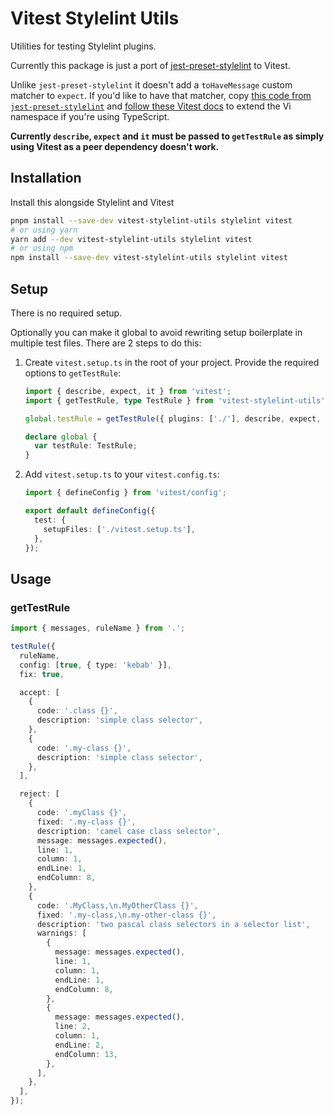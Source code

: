 # Vitest Stylelint Utils

Utilities for testing Stylelint plugins.

Currently this package is just a port of [jest-preset-stylelint](https://github.com/stylelint/jest-preset-stylelint) to Vitest.

Unlike `jest-preset-stylelint` it doesn't add a `toHaveMessage` custom matcher to `expect`. If you'd like to have that matcher, copy [this code from `jest-preset-stylelint`](https://github.com/stylelint/jest-preset-stylelint/blob/main/getTestRule.js#L136-L150) and [follow these Vitest docs](https://vitest.dev/guide/extending-matchers.html) to extend the Vi namespace if you're using TypeScript.

**Currently `describe`, `expect` and `it` must be passed to `getTestRule` as simply using Vitest as a peer dependency doesn't work.**

## Installation

Install this alongside Stylelint and Vitest

```bash
pnpm install --save-dev vitest-stylelint-utils stylelint vitest
# or using yarn
yarn add --dev vitest-stylelint-utils stylelint vitest
# or using npm
npm install --save-dev vitest-stylelint-utils stylelint vitest
```

## Setup

There is no required setup.

Optionally you can make it global to avoid rewriting setup boilerplate in multiple test files. There are 2 steps to do this:

1. Create `vitest.setup.ts` in the root of your project. Provide the required options to `getTestRule`:

   ```ts
   import { describe, expect, it } from 'vitest';
   import { getTestRule, type TestRule } from 'vitest-stylelint-utils';

   global.testRule = getTestRule({ plugins: ['./'], describe, expect, it });

   declare global {
     var testRule: TestRule;
   }
   ```

2. Add `vitest.setup.ts` to your `vitest.config.ts`:

   ```ts
   import { defineConfig } from 'vitest/config';

   export default defineConfig({
     test: {
       setupFiles: ['./vitest.setup.ts'],
     },
   });
   ```

## Usage

### getTestRule

```ts
import { messages, ruleName } from '.';

testRule({
  ruleName,
  config: [true, { type: 'kebab' }],
  fix: true,

  accept: [
    {
      code: '.class {}',
      description: 'simple class selector',
    },
    {
      code: '.my-class {}',
      description: 'simple class selector',
    },
  ],

  reject: [
    {
      code: '.myClass {}',
      fixed: '.my-class {}',
      description: 'camel case class selector',
      message: messages.expected(),
      line: 1,
      column: 1,
      endLine: 1,
      endColumn: 8,
    },
    {
      code: '.MyClass,\n.MyOtherClass {}',
      fixed: '.my-class,\n.my-other-class {}',
      description: 'two pascal class selectors in a selector list',
      warnings: [
        {
          message: messages.expected(),
          line: 1,
          column: 1,
          endLine: 1,
          endColumn: 8,
        },
        {
          message: messages.expected(),
          line: 2,
          column: 1,
          endLine: 2,
          endColumn: 13,
        },
      ],
    },
  ],
});
```
